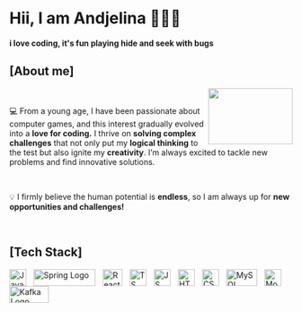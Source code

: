 # Hii, I am Andjelina 👩🏻‍💻

**i love coding, it's fun playing hide and seek with bugs**

## [About me]

<img src="https://i.giphy.com/media/v1.Y2lkPTc5MGI3NjExcWludmxpb2pzMDc3NWQxdmszOWF4bHZ5MzVrNnlzdnBidnYxN2cyOSZlcD12MV9pbnRlcm5hbF9naWZfYnlfaWQmY3Q9Zw/QXwtfadqo7wbfmT46H/giphy.gif" width="150px" height="100px" align="right" />

<br>

💻 From a young age, I have been passionate about computer games, and this interest gradually evolved into a **love for coding.** I thrive on **solving complex challenges** that not only put my **logical thinking** to the test but also ignite my **creativity**. I’m always excited to tackle new problems and find innovative solutions.

<br>

💡 I firmly believe the human potential is **endless**, so I am always up for **new opportunities and challenges!**

<br>

##  [Tech Stack]
 <img  src="https://cdn4.iconfinder.com/data/icons/logos-and-brands/512/181_Java_logo_logos-512.png" alt="Java Logo" width="30" height="30" align="left" style="padding-right: 10px;"/>
 <img src="https://upload.wikimedia.org/wikipedia/commons/thumb/4/44/Spring_Framework_Logo_2018.svg/1280px-Spring_Framework_Logo_2018.svg.png" alt="Spring Logo" width="110" height="30" align="left" style="padding-right: 10px;"/> 
 <img src="https://upload.wikimedia.org/wikipedia/commons/thumb/a/a7/React-icon.svg/800px-React-icon.svg.png" alt="React Logo" width="35" height="30" align="left" style="padding-right: 10px;"/> 
 <img src="https://upload.wikimedia.org/wikipedia/commons/thumb/f/f5/Typescript.svg/1200px-Typescript.svg.png" alt="TS Logo" width="30" height="30" align="left" style="padding-right: 10px;" />
 <img src="https://upload.wikimedia.org/wikipedia/commons/6/6a/JavaScript-logo.png" alt="JS Logo" width="30" height="30" align="left" style="padding-right: 10px;" />
 <img src="https://upload.wikimedia.org/wikipedia/commons/thumb/3/38/HTML5_Badge.svg/2048px-HTML5_Badge.svg.png" alt="HTML Logo" width="30" height="30" align="left" style="padding-right: 10px;" /> 
 <img src="https://cdn.worldvectorlogo.com/logos/css-3.svg" alt="CSS Logo" width="30" height="30" align="left" style="padding-right: 10px;"/>
 <img src="https://upload.wikimedia.org/wikipedia/labs/8/8e/Mysql_logo.png" alt="MySQL Logo" width="55" height="30" align="left" style="padding-right: 10px;"/>
 <img src="https://d2lgmzy8vjj79z.cloudfront.net/mongodb.svg" alt="MongoDB Logo" width="30" height="30" align="left" style="padding-right: 10px;"/>
 <img src="https://data.it-novum.com/wp-content/uploads/2021/02/apache_kafka_logo-1200x547.png" alt="Kafka Logo" width="70" height="30" align="left" style="padding-right: 10px;"/>
 

